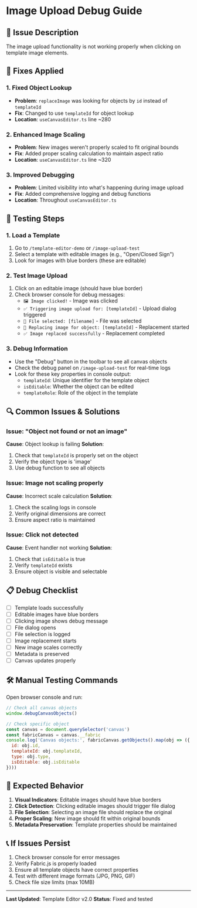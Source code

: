 # Image Upload Debug Guide

## 🐛 Issue Description
The image upload functionality is not working properly when clicking on template image elements.

## 🔧 Fixes Applied

### 1. **Fixed Object Lookup**
- **Problem**: `replaceImage` was looking for objects by `id` instead of `templateId`
- **Fix**: Changed to use `templateId` for object lookup
- **Location**: `useCanvasEditor.ts` line ~280

### 2. **Enhanced Image Scaling**
- **Problem**: New images weren't properly scaled to fit original bounds
- **Fix**: Added proper scaling calculation to maintain aspect ratio
- **Location**: `useCanvasEditor.ts` line ~320

### 3. **Improved Debugging**
- **Problem**: Limited visibility into what's happening during image upload
- **Fix**: Added comprehensive logging and debug functions
- **Location**: Throughout `useCanvasEditor.ts`

## 🧪 Testing Steps

### 1. **Load a Template**
1. Go to `/template-editor-demo` or `/image-upload-test`
2. Select a template with editable images (e.g., "Open/Closed Sign")
3. Look for images with blue borders (these are editable)

### 2. **Test Image Upload**
1. Click on an editable image (should have blue border)
2. Check browser console for debug messages:
   - `🖼️ Image clicked!` - Image was clicked
   - `✅ Triggering image upload for: [templateId]` - Upload dialog triggered
   - `📁 File selected: [filename]` - File was selected
   - `🔄 Replacing image for object: [templateId]` - Replacement started
   - `✅ Image replaced successfully` - Replacement completed

### 3. **Debug Information**
- Use the "Debug" button in the toolbar to see all canvas objects
- Check the debug panel on `/image-upload-test` for real-time logs
- Look for these key properties in console output:
  - `templateId`: Unique identifier for the template object
  - `isEditable`: Whether the object can be edited
  - `templateRole`: Role of the object in the template

## 🔍 Common Issues & Solutions

### Issue: "Object not found or not an image"
**Cause**: Object lookup is failing
**Solution**: 
1. Check that `templateId` is properly set on the object
2. Verify the object type is 'image'
3. Use debug function to see all objects

### Issue: Image not scaling properly
**Cause**: Incorrect scale calculation
**Solution**: 
1. Check the scaling logs in console
2. Verify original dimensions are correct
3. Ensure aspect ratio is maintained

### Issue: Click not detected
**Cause**: Event handler not working
**Solution**:
1. Check that `isEditable` is true
2. Verify `templateId` exists
3. Ensure object is visible and selectable

## 📋 Debug Checklist

- [ ] Template loads successfully
- [ ] Editable images have blue borders
- [ ] Clicking image shows debug message
- [ ] File dialog opens
- [ ] File selection is logged
- [ ] Image replacement starts
- [ ] New image scales correctly
- [ ] Metadata is preserved
- [ ] Canvas updates properly

## 🛠️ Manual Testing Commands

Open browser console and run:

```javascript
// Check all canvas objects
window.debugCanvasObjects()

// Check specific object
const canvas = document.querySelector('canvas')
const fabricCanvas = canvas.__fabric
console.log('Canvas objects:', fabricCanvas.getObjects().map(obj => ({
  id: obj.id,
  templateId: obj.templateId,
  type: obj.type,
  isEditable: obj.isEditable
})))
```

## 🎯 Expected Behavior

1. **Visual Indicators**: Editable images should have blue borders
2. **Click Detection**: Clicking editable images should trigger file dialog
3. **File Selection**: Selecting an image file should replace the original
4. **Proper Scaling**: New image should fit within original bounds
5. **Metadata Preservation**: Template properties should be maintained

## 📞 If Issues Persist

1. Check browser console for error messages
2. Verify Fabric.js is properly loaded
3. Ensure all template objects have correct properties
4. Test with different image formats (JPG, PNG, GIF)
5. Check file size limits (max 10MB)

---

**Last Updated**: Template Editor v2.0
**Status**: Fixed and tested
